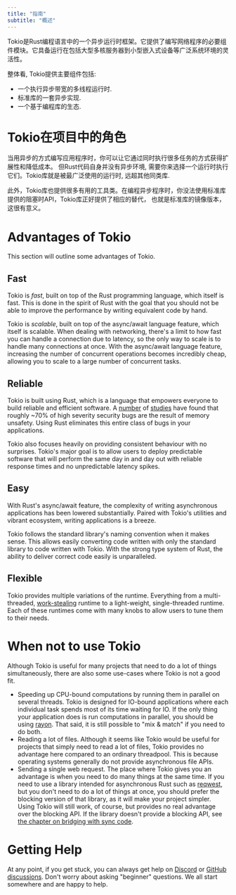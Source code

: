 ```yaml
---
title: "指南"
subtitle: "概述"
---
```


Tokio是Rust编程语言中的一个异步运行时框架。它提供了编写网络程序的必要组件模块。它具备运行在包括大型多核服务器到小型嵌入式设备等广泛系统环境的灵活性。 

整体看, Tokio提供主要组件包括:

 - 一个执行异步带宽的多线程运行时.
 - 标准库的一套异步实现.
 - 一个基于编程库的生态.

# Tokio在项目中的角色

当用异步的方式编写应用程序时，你可以让它通过同时执行很多任务的方式获得扩展性和降低成本。
但Rust代码自身并没有异步环境, 需要你来选择一个运行时执行它们。Tokio库就是被最广泛使用的运行时,
远超其他同类库.

此外，Tokio库也提供很多有用的工具类。在编程异步程序时，你没法使用标准库提供的阻塞时API，Tokio库正好提供了相应的替代，
也就是标准库的镜像版本，这很有意义。

# Advantages of Tokio

This section will outline some advantages of Tokio.

## Fast

Tokio is _fast_, built on top of the Rust programming language, which itself is
fast. This is done in the spirit of Rust with the goal that you should not be
able to improve the performance by writing equivalent code by hand.

Tokio is _scalable_, built on top of the async/await language feature, which
itself is scalable. When dealing with networking, there's a limit to how fast
you can handle a connection due to latency, so the only way to scale is to
handle many connections at once. With the async/await language feature,
increasing the number of concurrent operations becomes incredibly cheap,
allowing you to scale to a large number of concurrent tasks.

## Reliable

Tokio is built using Rust, which is a language that empowers everyone
to build reliable and efficient software. A [number][microsoft] of
[studies][chrome] have found that roughly ~70% of high severity security bugs
are the result of memory unsafety. Using Rust eliminates this entire class of
bugs in your applications.

Tokio also focuses heavily on providing consistent behaviour with no surprises.
Tokio's major goal is to allow users to deploy predictable software that will
perform the same day in and day out with reliable response times and no
unpredictable latency spikes.

[microsoft]: https://www.zdnet.com/article/microsoft-70-percent-of-all-security-bugs-are-memory-safety-issues/
[chrome]: https://www.chromium.org/Home/chromium-security/memory-safety

## Easy

With Rust's async/await feature, the complexity of writing asynchronous
applications has been lowered substantially. Paired with Tokio's utilities and
vibrant ecosystem, writing applications is a breeze.

Tokio follows the standard library's naming convention when it makes sense. This
allows easily converting code written with only the standard library to code
written with Tokio. With the strong type system of Rust, the ability to deliver
correct code easily is unparalleled.

## Flexible

Tokio provides multiple variations of the runtime. Everything from a
multi-threaded, [work-stealing] runtime to a light-weight, single-threaded
runtime. Each of these runtimes come with many knobs to allow users to tune them
to their needs.

[work-stealing]: https://en.wikipedia.org/wiki/Work_stealing

# When not to use Tokio

Although Tokio is useful for many projects that need to do a lot of things
simultaneously, there are also some use-cases where Tokio is not a good fit.

 - Speeding up CPU-bound computations by running them in parallel on several
   threads. Tokio is designed for IO-bound applications where each individual
   task spends most of its time waiting for IO. If the only thing your
   application does is run computations in parallel, you should be using
   [rayon]. That said, it is still possible to "mix & match"
   if you need to do both.
 - Reading a lot of files. Although it seems like Tokio would be useful for
   projects that simply need to read a lot of files, Tokio provides no advantage
   here compared to an ordinary threadpool. This is because operating systems
   generally do not provide asynchronous file APIs.
 - Sending a single web request. The place where Tokio gives you an advantage is
   when you need to do many things at the same time. If you need to use a
   library intended for asynchronous Rust such as [reqwest], but you don't need
   to do a lot of things at once, you should prefer the blocking version of that
   library, as it will make your project simpler. Using Tokio will still work,
   of course, but provides no real advantage over the blocking API. If the
   library doesn't provide a blocking API, see [the chapter on
   bridging with sync code][bridging].

[rayon]: https://docs.rs/rayon/
[reqwest]: https://docs.rs/reqwest/
[bridging]: /tokio/topics/bridging

# Getting Help

At any point, if you get stuck, you can always get help on [Discord] or [GitHub
discussions][disc]. Don't worry about asking "beginner" questions. We all start
somewhere and are happy to help.

[discord]: https://discord.gg/tokio
[disc]: https://github.com/tokio-rs/tokio/discussions

